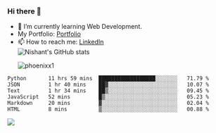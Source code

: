 ### Hi there 👋

<!--
**phoenixx1/phoenixx1** is a ✨ _special_ ✨ repository because its `README.md` (this file) appears on your GitHub profile.

Here are some ideas to get you started:

- 🔭 I’m currently working on ...
- 🌱 I’m currently learning ...
- 👯 I’m looking to collaborate on ...
- 🤔 I’m looking for help with ...
- 💬 Ask me about ...
- 📫 How to reach me: ...
- 😄 Pronouns: ...
- ⚡ Fun fact: ...
-->
- 🌱 I’m currently learning Web Development.
- My Portfolio: [Portfolio](https://phoenixx1.github.io/)
- 📫 How to reach me: [LinkedIn](https://www.linkedin.com/in/nishant-saxena-2609/)  
![Nishant's GitHub stats](https://github-readme-stats.vercel.app/api?username=phoenixx1&count_private=true)<p><img align="center" src="https://github-readme-streak-stats.herokuapp.com/?user=phoenixx1&" alt="phoenixx1" /></p>  
<!--START_SECTION:waka-->

```text
Python       11 hrs 59 mins  ██████████████████░░░░░░░   71.79 %
JSON         1 hr 40 mins    ██▓░░░░░░░░░░░░░░░░░░░░░░   10.07 %
Text         1 hr 34 mins    ██▒░░░░░░░░░░░░░░░░░░░░░░   09.45 %
JavaScript   52 mins         █▒░░░░░░░░░░░░░░░░░░░░░░░   05.23 %
Markdown     20 mins         ▓░░░░░░░░░░░░░░░░░░░░░░░░   02.04 %
HTML         8 mins          ▒░░░░░░░░░░░░░░░░░░░░░░░░   00.88 %
```

<!--END_SECTION:waka-->

![](https://komarev.com/ghpvc/?username=phoenixx1&style=plastic)

<!-- ![Visitor Count](https://profile-counter.glitch.me/phoenixx1/count.svg) -->
